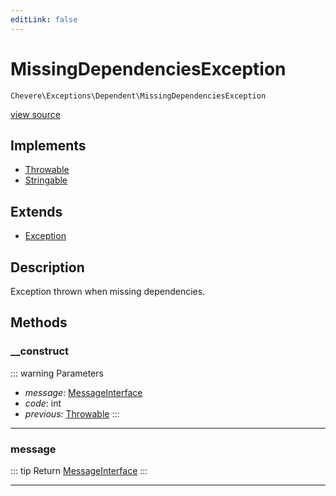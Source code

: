 ```yaml
---
editLink: false
---
```


# MissingDependenciesException

`Chevere\Exceptions\Dependent\MissingDependenciesException`

[view source](https://github.com/chevere/chevere/blob/master/src/Chevere/Exceptions/Dependent/MissingDependenciesException.php)

## Implements

- [Throwable](https://www.php.net/manual/class.throwable)
- [Stringable](https://www.php.net/manual/class.stringable)

## Extends

- [Exception](../Core/Exception.md)

## Description

Exception thrown when missing dependencies.

## Methods

### __construct

::: warning Parameters
- *message*: [MessageInterface](../../Interfaces/Message/MessageInterface.md)
- *code*: int
- *previous*: [Throwable](https://www.php.net/manual/class.throwable)
:::

---

### message

::: tip Return
[MessageInterface](../../Interfaces/Message/MessageInterface.md)
:::

---
